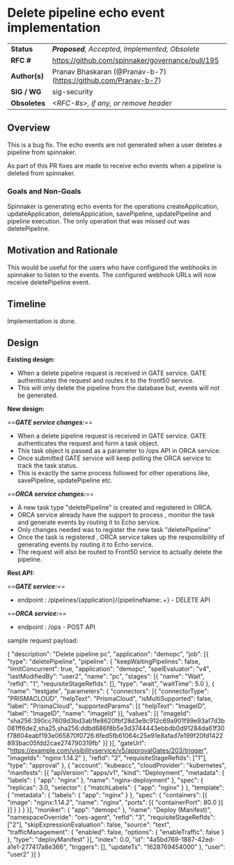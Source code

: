 # Delete pipeline echo event implementation

| | |
|-|-|
| **Status**     | _**Proposed**, Accepted, Implemented, Obsolete_ |
| **RFC #**      | https://github.com/spinnaker/governance/pull/195 |
| **Author(s)**  | Pranav Bhaskaran (@Pranav-b-7) (https://github.com/Pranav-b-7)
| **SIG / WG**   | sig-security
| **Obsoletes**  | _<RFC-#s>, if any, or remove header_ |

## Overview

This is a bug fix. The echo events are not generated when a user deletes a pipeline from spinnaker. 

As part of this PR fixes are made to receive echo events when a pipeline is deleted from spinnaker.

### Goals and Non-Goals

Spinnaker is generating echo events for the operations createApplication, updateApplication, deleteApplication, savePipeline, updatePipeline
and pipeline execution. The only operation that was missed out was deletePipeline. 

## Motivation and Rationale

This would be useful for the users who have configured the webhooks in spinnaker to listen to the events. 
The configured webhook URLs will now receive deletePipeline event.

## Timeline

Implementation is done.

## Design

**Existing design:**

- When a delete pipeline request is received in GATE service. GATE authenticates the request and routes it to the front50 service.
- This will only delete the pipeline from the database but, events will not be generated.

**New design:**

==***GATE service changes:***==

- When a delete pipeline request is received in GATE service. GATE authenticates the request and form a task object.
- This task object is passed as a parameter to /ops API in ORCA service.
- Once submitted GATE service will keep polling the ORCA service to track the task status.
- This is exactly the same process followed for other operations like, savePipeline, updatePipeline etc.

*==**ORCA service changes:***==

- A new task type "deletePipeline" is created and registered in ORCA.
- ORCA service already have the support to process , monitor the task and generate events by routing it to Echo service.
- Only changes needed was to register the new task "deletePipeline"
- Once the task is registered , ORCA service takes up the responsibility of generating events by routing it to Echo service.
- The request will also be routed to Front50 service to actually delete the pipeline.


**Rest API:**

==***GATE service:***==

- endpoint : /pipelines/{application}/{pipelineName:.+} - DELETE API

==***ORCA service:***==

- endpoint : /ops - POST API

sample request payload: 

{
	"description": "Delete pipeline pc",
	"application": "demopc",
	"job": [{
		"type": "deletePipeline",
		"pipeline": {
			"keepWaitingPipelines": false,
			"limitConcurrent": true,
			"application": "demopc",
			"spelEvaluator": "v4",
			"lastModifiedBy": "user2",
			"name": "pc",
			"stages": [{
				"name": "Wait",
				"refId": "1",
				"requisiteStageRefIds": [],
				"type": "wait",
				"waitTime": 5.0
			}, {
				"name": "testgate",
				"parameters": {
					"connectors": [{
						"connectorType": "PRISMACLOUD",
						"helpText": "PrismaCloud",
						"isMultiSupported": false,
						"label": "PrismaCloud",
						"supportedParams": [{
							"helpText": "ImageID",
							"label": "ImageID",
							"name": "imageId"
						}],
						"values": [{
							"imageId": "sha256:390cc7609d3bd3ab1fe8620fbf28d3e9c912c69a901f99e93af7d3b081ff6de2,sha25,sha256:ddbd686f8b5e3d3744443ebbdb0d91284da61f30f78604eabf193e065870f0726:6fed5fb61064c25e91e8afad7e199f20fd1422893bac05fdd2cae274790319fb"
						}]
					}],
					"gateUrl": "https://example.com/visibilityservice/v5/approvalGates/203/trigger",
					"imageIds": "nginx:1.14.2"
				},
				"refId": "2",
				"requisiteStageRefIds": ["1"],
				"type": "approval"
			}, {
				"account": "kubeacc",
				"cloudProvider": "kubernetes",
				"manifests": [{
					"apiVersion": "apps/v1",
					"kind": "Deployment",
					"metadata": {
						"labels": {
							"app": "nginx"
						},
						"name": "nginx-deployment"
					},
					"spec": {
						"replicas": 3.0,
						"selector": {
							"matchLabels": {
								"app": "nginx"
							}
						},
						"template": {
							"metadata": {
								"labels": {
									"app": "nginx"
								}
							},
							"spec": {
								"containers": [{
									"image": "nginx:1.14.2",
									"name": "nginx",
									"ports": [{
										"containerPort": 80.0
									}]
								}]
							}
						}
					}
				}],
				"moniker": {
					"app": "demopc"
				},
				"name": "Deploy (Manifest)",
				"namespaceOverride": "oes-agent",
				"refId": "3",
				"requisiteStageRefIds": ["2"],
				"skipExpressionEvaluation": false,
				"source": "text",
				"trafficManagement": {
					"enabled": false,
					"options": {
						"enableTraffic": false
					}
				},
				"type": "deployManifest"
			}],
			"index": 0.0,
			"id": "4a5bd769-1887-42ed-a1e1-277417a8e366",
			"triggers": [],
			"updateTs": "1628769454000"
		},
		"user": "user2"
	}]
}

